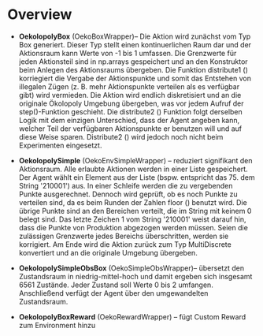 # Overview

* **OekolopolyBox** (OekoBoxWrapper)– Die Aktion wird zunächst vom Typ Box generiert. Dieser Typ stellt einen kontinuerlichen Raum dar und der Aktionsraum kann Werte von -1 bis 1 umfassen. Die Grenzwerte für jeden Aktionsteil sind in np.arrays gespeichert und an den Konstruktor beim Anlegen des Aktionsraums übergeben. Die Funktion distribute1 () korriegiert die Vergabe der Aktionspunkte und somit das Entstehen von illegalen Zügen (z. B. mehr Aktionspunkte verteilen als es verfügbar gibt) wird vermieden. Die Aktion wird endlich diskretisiert und an die originale Ökolopoly Umgebung übergeben, was vor jedem Aufruf der step()-Funktion geschieht. Die distribute2 () Funktion folgt derselben Logik mit dem einzigen Unterschied, dass der Agent angeben kann, welcher Teil der verfügbaren Aktionspunkte er benutzen will und auf diese Weise sparen. Distribute2 () wird jedoch noch nicht beim Experimenten eingesetzt. 

* **OekolopolySimple** (OekoEnvSimpleWrapper) – reduziert signifikant den Aktionsraum. Alle erlaubte Aktionen werden in einer Liste gespeichert. Der Agent wählt ein Element aus der Liste (bspw. entspricht das 75. dem String '210001') aus. In einer Schleife werden die zu vergebenden Punkte ausgerechnet. Dennoch wird geprüft, ob es noch Punkte zu verteilen sind, da es beim Runden der Zahlen floor () benutzt wird. Die übrige Punkte sind an den Bereichen verteilt, die im String mit keinem 0 belegt sind. Das letzte Zeichen 1 vom String '210001'  weist darauf hin, dass die Punkte von Produktion abgezogen werden müssen. Seien die zulässigen Grenzwerte jedes Bereichs überschritten, werden sie korrigiert. Am Ende wird die Aktion zurück zum Typ MultiDiscrete konvertiert und an die originale Umgebung übergeben.

* **OekolopolySimpleObsBox** (OekoSimpleObsWrapper)– übersetzt den Zustandsraum in niedrig-mittel-hoch und damit ergeben sich insgesamt 6561 Zustände. Jeder Zustand soll Werte 0 bis 2 umfangen. Anschließend verfügt der Agent über den umgewandelten Zustandsraum.

* **OekolopolyBoxReward** (OekoRewardWrapper) – fügt Custom Reward zum Environment hinzu
